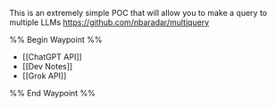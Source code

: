 This is an extremely simple POC that will allow you to make a query to multiple LLMs
https://github.com/nbaradar/multiquery


%% Begin Waypoint %%
- [[ChatGPT API]]
- [[Dev Notes]]
- [[Grok API]]

%% End Waypoint %%